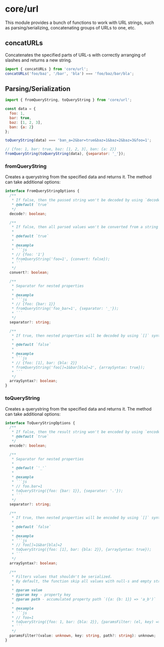 # core/url

This module provides a bunch of functions to work with URL strings, such as parsing/serializing, concatenating groups of URLs to one, etc.

## concatURLs

Concatenates the specified parts of URL-s with correctly arranging of slashes and returns a new string.

```js
import { concatURLs } from 'core/url';
concatURLs('foo/baz', '/bar', 'bla') === 'foo/baz/bar/bla';
```

## Parsing/Serialization

```js
import { fromQueryString, toQueryString } from 'core/url';

const data = {
  foo: 1,
  bar: true,
  baz: [1, 2, 3],
  ban: {a: 2}
};

toQueryString(data) === 'ban_a=2&bar=true&baz=1&baz=2&baz=3&foo=1';

// {foo: 1, bar: true, baz: [1, 2, 3], ban: {a: 2}}
fromQueryString(toQueryString(data), {separator: '_'});
```

### fromQueryString

Creates a querystring from the specified data and returns it. The method can take additional options:

````typescript
interface FromQueryStringOptions {
  /**
   * If false, then the passed string won't be decoded by using `decodeURIComponent`
   * @default `true`
   */
  decode?: boolean;

  /**
   * If false, then all parsed values won't be converted from a string
   *
   * @default `true`
   *
   * @example
   * ```js
   * // {foo: '1'}
   * fromQueryString('foo=1', {convert: false});
   * ```
   */
  convert?: boolean;

  /**
   * Separator for nested properties
   *
   * @example
   * ```js
   * // {foo: {bar: 1}}
   * fromQueryString('foo_bar=1', {separator: '_'});
   * ```
   */
  separator?: string;

  /**
   * If true, then nested properties will be decoded by using `[]` syntax
   *
   * @default `false`
   *
   * @example
   * ```js
   * // {foo: [1], bar: {bla: 2}}
   * fromQueryString('foo[]=1&bar[bla]=2', {arraySyntax: true});
   * ```
   */
  arraySyntax?: boolean;
}
````

### toQueryString

Creates a querystring from the specified data and returns it. The method can take additional options:

````typescript
interface ToQueryStringOptions {
  /**
   * If false, then the result string won't be encoded by using `encodeURIComponent`
   * @default `true`
   */
  encode?: boolean;

  /**
   * Separator for nested properties
   *
   * @default `'_'`
   *
   * @example
   * ```js
   * // foo.bar=1
   * toQueryString({foo: {bar: 1}}, {separator: '.'});
   * ```
   */
  separator?: string;

  /**
   * If true, then nested properties will be encoded by using `[]` syntax
   *
   * @default `false`
   *
   * @example
   * ```js
   * // foo[]=1&bar[bla]=2
   * toQueryString({foo: [1], bar: {bla: 2}}, {arraySyntax: true});
   * ```
   */
  arraySyntax?: boolean;

  /**
   * Filters values that shouldn't be serialized.
   * By default, the function skip all values with null-s and empty strings.
   *
   * @param value
   * @param key - property key
   * @param path - accumulated property path `({a: {b: 1}} => 'a_b')`
   *
   * @example
   * ```js
   * // foo=1
   * toQueryString({foo: 1, bar: {bla: 2}}, {paramsFilter: (el, key) => key !== 'bla'});
   * ```
   */
  paramsFilter?(value: unknown, key: string, path?: string): unknown;
}
````

